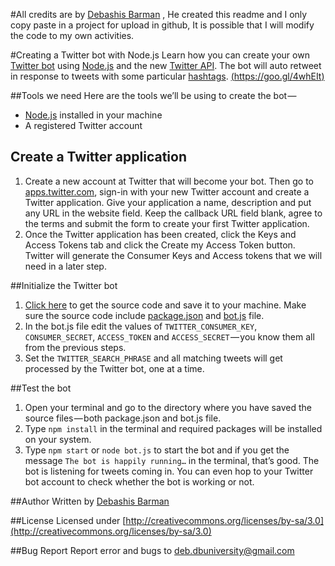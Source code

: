#All credits are  by [Debashis Barman](http://debashisbarman.in) , He created this readme and I only copy paste in a project for upload in github, It is possible that I will modify the code to my own activities.


#Creating a Twitter bot with Node.js
Learn how you can create your own [Twitter bot](https://en.wikipedia.org/wiki/Twitterbot) using [Node.js](https://nodejs.org/) and the new [Twitter API](https://dev.twitter.com/overview/api). The bot will auto retweet in response to tweets with some particular [hashtags](https://en.wikipedia.org/wiki/Hashtag). [(https://goo.gl/4whEIt)](https://goo.gl/4whEIt)
 
##Tools we need
Here are the tools we’ll be using to create the bot — 

- [Node.js](https://nodejs.org/) installed in your machine
- A registered Twitter account

## Create a Twitter application

1. Create a new account at Twitter that will become your bot. Then go to [apps.twitter.com](https://apps.twitter.com/apps/new), sign-in with your new Twitter account and create a Twitter application. Give your application a name, description and put any URL in the website field. Keep the callback URL field blank, agree to the terms and submit the form to create your first Twitter application.
2. Once the Twitter application has been created, click the Keys and Access Tokens tab and click the Create my Access Token button. Twitter will generate the Consumer Keys and Access tokens that we will need in a later step.

##Initialize the Twitter bot

1. [Click here](https://gist.github.com/debashisbarman/bffe0f6cd3c0fd2fe40e) to get the source code and save it to your machine. Make sure the source code include [package.json](https://gist.github.com/debashisbarman/bffe0f6cd3c0fd2fe40e#file-package-json) and [bot.js](https://gist.github.com/debashisbarman/bffe0f6cd3c0fd2fe40e#file-bot-js) file.
2. In the bot.js file edit the values of `TWITTER_CONSUMER_KEY`, `CONSUMER_SECRET`, `ACCESS_TOKEN` and `ACCESS_SECRET` — you know them all from the previous steps.
3. Set the `TWITTER_SEARCH_PHRASE` and all matching tweets will get processed by the Twitter bot, one at a time.

##Test the bot

1. Open your terminal and go to the directory where you have saved the source files — both package.json and bot.js file.
2. Type `npm install` in the terminal and required packages will be installed on your system.
3. Type `npm start` or `node bot.js` to start the bot and if you get the message `The bot is happily running…` in the terminal, that’s good. The bot is listening for tweets coming in. You can even hop to your Twitter bot account to check whether the bot is working or not.

##Author
Written by [Debashis Barman](http://debashisbarman.in)

##License
Licensed under [http://creativecommons.org/licenses/by-sa/3.0](http://creativecommons.org/licenses/by-sa/3.0)

##Bug Report
Report error and bugs to [deb.dbuniversity@gmail.com](mailto:deb.dbuniversity@gmail.com)